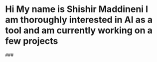 
<H1 align=´right´>Hi My name is Shishir Maddineni I am thoroughly interested in AI as a tool and am currently working on a few projects</H1>
###

###



<!--
**JustLetMeBeHello/JustLetMeBeHello** is a ✨ _special_ ✨ repository because its `README.md` (this file) appears on your GitHub profile.

Here are some ideas to get you started:

- 🔭 I’m currently working on ...
- 🌱 I’m currently learning ...
- 👯 I’m looking to collaborate on ...
- 🤔 I’m looking for help with ...
- 💬 Ask me about ...
- 📫 How to reach me: ...
- 😄 Pronouns: ...
- ⚡ Fun fact: ...
-->
